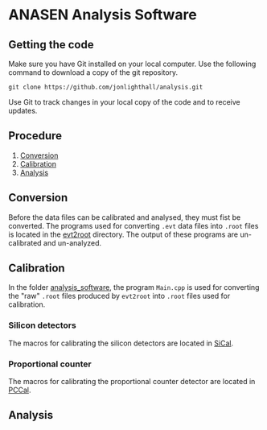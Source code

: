 ANASEN Analysis Software
=

## Getting the code
Make sure you have Git installed on your local computer. Use the following command to download a copy of the git repository.
````
git clone https://github.com/jonlighthall/analysis.git
````
Use Git to track changes in your local copy of the code and to receive updates.
## Procedure 
1. [Conversion](#conversion)
2. [Calibration](#calibration)
3. [Analysis](#analysis)
## Conversion
Before the data files can be calibrated and analysed, they must fist be converted. The programs used for converting `.evt` data files into `.root` files is located in the [evt2root](evt2root) directory. The output of these programs are un-calibrated and un-analyzed. 
## Calibration
In the folder [analysis_software](analysis_software), the program `Main.cpp` is used for converting the "raw" `.root` files produced by `evt2root` into `.root` files used for calibration.
### Silicon detectors
The macros for calibrating the silicon detectors are located in [SiCal](SiCal).
### Proportional counter
The macros for calibrating the proportional counter detector are located in [PCCal](PCCal).
## Analysis
